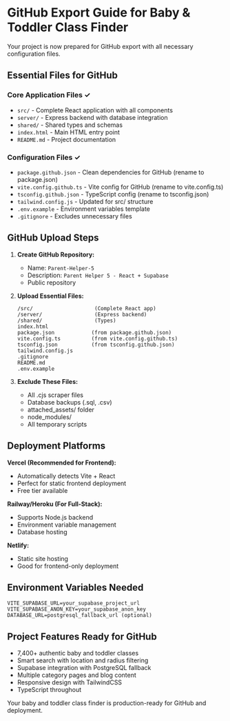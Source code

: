 # GitHub Export Guide for Baby & Toddler Class Finder

Your project is now prepared for GitHub export with all necessary configuration files.

## Essential Files for GitHub

### Core Application Files ✓
- `src/` - Complete React application with all components
- `server/` - Express backend with database integration
- `shared/` - Shared types and schemas
- `index.html` - Main HTML entry point
- `README.md` - Project documentation

### Configuration Files ✓
- `package.github.json` - Clean dependencies for GitHub (rename to package.json)
- `vite.config.github.ts` - Vite config for GitHub (rename to vite.config.ts)
- `tsconfig.github.json` - TypeScript config (rename to tsconfig.json)
- `tailwind.config.js` - Updated for src/ structure
- `.env.example` - Environment variables template
- `.gitignore` - Excludes unnecessary files

## GitHub Upload Steps

1. **Create GitHub Repository:**
   - Name: `Parent-Helper-5`
   - Description: `Parent Helper 5 - React + Supabase`
   - Public repository

2. **Upload Essential Files:**
   ```
   /src/                    (Complete React app)
   /server/                 (Express backend)
   /shared/                 (Types)
   index.html
   package.json            (from package.github.json)
   vite.config.ts          (from vite.config.github.ts)
   tsconfig.json           (from tsconfig.github.json)
   tailwind.config.js
   .gitignore
   README.md
   .env.example
   ```

3. **Exclude These Files:**
   - All .cjs scraper files
   - Database backups (.sql, .csv)
   - attached_assets/ folder
   - node_modules/
   - All temporary scripts

## Deployment Platforms

**Vercel (Recommended for Frontend):**
- Automatically detects Vite + React
- Perfect for static frontend deployment
- Free tier available

**Railway/Heroku (For Full-Stack):**
- Supports Node.js backend
- Environment variable management
- Database hosting

**Netlify:**
- Static site hosting
- Good for frontend-only deployment

## Environment Variables Needed

```
VITE_SUPABASE_URL=your_supabase_project_url
VITE_SUPABASE_ANON_KEY=your_supabase_anon_key
DATABASE_URL=postgresql_fallback_url (optional)
```

## Project Features Ready for GitHub

- 7,400+ authentic baby and toddler classes
- Smart search with location and radius filtering
- Supabase integration with PostgreSQL fallback
- Multiple category pages and blog content
- Responsive design with TailwindCSS
- TypeScript throughout

Your baby and toddler class finder is production-ready for GitHub and deployment.

